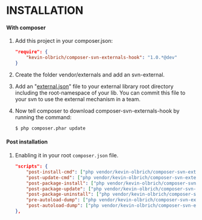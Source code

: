 # INSTALLATION

#### With composer

1. Add this project in your composer.json:

    ```json
    "require": {
        "kevin-olbrich/composer-svn-externals-hook": "1.0.*@dev"
    }
    ```
    
2. Create the folder vendor/externals and add an svn-external.

3. Add an "[external.json](external.json.dist)" file to your external library root directory including the root-namespace of your lib. You can commit this file to your svn to use the external mechanism in a team.

4. Now tell composer to download composer-svn-externals-hook by running the command:

    ```bash
    $ php composer.phar update
    ```

#### Post installation

1. Enabling it in your root `composer.json` file.

    ```json
    "scripts": {
        "post-install-cmd": ["php vendor/kevin-olbrich/composer-svn-externals-hook/bin/add-externals.php"],
        "post-update-cmd": ["php vendor/kevin-olbrich/composer-svn-externals-hook/bin/add-externals.php"],
        "post-package-install": ["php vendor/kevin-olbrich/composer-svn-externals-hook/bin/add-externals.php"],
        "post-package-update": ["php vendor/kevin-olbrich/composer-svn-externals-hook/bin/add-externals.php"],
        "post-package-uninstall": ["php vendor/kevin-olbrich/composer-svn-externals-hook/bin/add-externals.php"],
        "pre-autoload-dump": ["php vendor/kevin-olbrich/composer-svn-externals-hook/bin/add-externals.php"],
        "post-autoload-dump": ["php vendor/kevin-olbrich/composer-svn-externals-hook/bin/add-externals.php"]
    },
    ```
